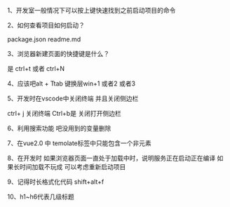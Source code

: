 1、开发室一般情况下可以按上键快速找到之前启动项目的命令

2、如何查看项目如何启动？

package.json           readme.md

3、浏览器新建页面的快捷键是什么？

是 ctrl+t 或者 ctrl+N

4、应该吧alt + Ttab 键换层win+1 或者2 或者3

5、开发时在vscode中关闭终端 并且关闭侧边栏

ctrl+ j 关闭终端    Ctrl+b是 关闭打开侧边栏

6、利用搜索功能   吧没用到的变量删除

7、在vue2.0 中   temolate标签中只能包含一个非元素

8、在开发时   如果浏览器页面一直处于加载中时，说明服务正在启动正在编译 如果长时间加载不玩成    可以考虑重新启动项目

9、记得时长格式化代码  shift+alt+f

10、h1~h6代表几级标题

